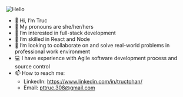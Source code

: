 <img src="https://thumbs.gfycat.com/KnobbyRepentantJumpingbean-max-1mb.gif" title="Hello" width="" alt="Hello" />

- 👋 Hi, I’m Truc
- 🌈 My pronouns are she/her/hers
- 👀 I’m interested in full-stack development
- 🌱 I’m skilled in React and Node
- 💞️ I’m looking to collaborate on and solve real-world problems in professional work environment
- ‍💻 I have experience with Agile software development process and source control
- 📫 How to reach me: 
  + LinkedIn: https://www.linkedin.com/in/tructphan/ 
  + Email: pttruc.308@gmail.com

<!---
tructphan/tructphan is a ✨ special ✨ repository because its `README.md` (this file) appears on your GitHub profile.
You can click the Preview link to take a look at your changes.
--->
